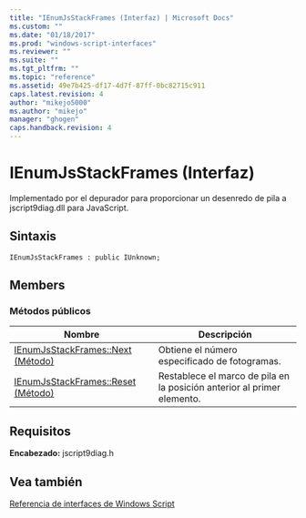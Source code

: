 ```yaml
---
title: "IEnumJsStackFrames (Interfaz) | Microsoft Docs"
ms.custom: ""
ms.date: "01/18/2017"
ms.prod: "windows-script-interfaces"
ms.reviewer: ""
ms.suite: ""
ms.tgt_pltfrm: ""
ms.topic: "reference"
ms.assetid: 49e7b425-df17-4d7f-87ff-0bc82715c911
caps.latest.revision: 4
author: "mikejo5000"
ms.author: "mikejo"
manager: "ghogen"
caps.handback.revision: 4
---
```

# IEnumJsStackFrames (Interfaz)
Implementado por el depurador para proporcionar un desenredo de pila a jscript9diag.dll para JavaScript.  
  
## Sintaxis  
  
```  
IEnumJsStackFrames : public IUnknown;  
```  
  
## Members  
  
### Métodos públicos  
  
|Nombre|Descripción|  
|------------|-----------------|  
|[IEnumJsStackFrames::Next \(Método\)](../../winscript/reference/ienumjsstackframes-next-method.md)|Obtiene el número especificado de fotogramas.|  
|[IEnumJsStackFrames::Reset \(Método\)](../../winscript/reference/ienumjsstackframes-reset-method.md)|Restablece el marco de pila en la posición anterior al primer elemento.|  
  
## Requisitos  
 **Encabezado:** jscript9diag.h  
  
## Vea también  
 [Referencia de interfaces de Windows Script](../../winscript/reference/windows-script-interfaces-reference.md)